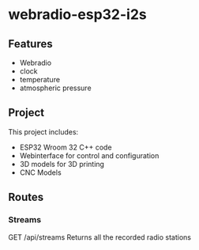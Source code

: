 # webradio-esp32-i2s

## Features

* Webradio
* clock
* temperature
* atmospheric pressure


## Project

This project includes:

* ESP32 Wroom 32 C++ code
* Webinterface for control and configuration
* 3D models for 3D printing
* CNC Models


## Routes

### Streams

GET /api/streams
Returns all the recorded radio stations



